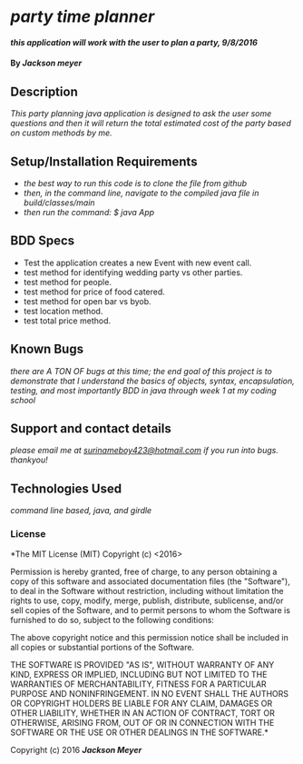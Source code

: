 
# _party time planner_

#### _this application will work with the user to plan a party, 9/8/2016_

#### By _**Jackson meyer**_

## Description

_This party planning java application is designed to ask the user some questions and then it will return the total estimated cost of the party based on custom methods by me._

## Setup/Installation Requirements

* _the best way to run this code is to clone the file from github_
* _then, in the command line, navigate to the compiled java file in build/classes/main_
* _then run the command: $ java App_


## BDD Specs
 * Test the application creates a new Event with  new event call.
 * test method for identifying wedding party vs other parties.
 * test method for people.
 * test method for price of food catered.
 * test method for open bar vs byob.
 * test location method.
 * test total price method.






## Known Bugs

_there are A TON OF bugs at this time; the end goal of this project is to demonstrate that I understand the basics of objects, syntax, encapsulation, testing, and most importantly BDD in java through week 1 at my coding school_

## Support and contact details

_please email me at surinameboy423@hotmail.com if you run into bugs. thankyou!_

## Technologies Used

_command line based, java, and girdle_

### License

*The MIT License (MIT)
Copyright (c) <2016> <Jackson Meyer>

Permission is hereby granted, free of charge, to any person obtaining a copy of this software and associated documentation files (the "Software"), to deal in the Software without restriction, including without limitation the rights to use, copy, modify, merge, publish, distribute, sublicense, and/or sell copies of the Software, and to permit persons to whom the Software is furnished to do so, subject to the following conditions:

The above copyright notice and this permission notice shall be included in all copies or substantial portions of the Software.

THE SOFTWARE IS PROVIDED "AS IS", WITHOUT WARRANTY OF ANY KIND, EXPRESS OR IMPLIED, INCLUDING BUT NOT LIMITED TO THE WARRANTIES OF MERCHANTABILITY, FITNESS FOR A PARTICULAR PURPOSE AND NONINFRINGEMENT. IN NO EVENT SHALL THE AUTHORS OR COPYRIGHT HOLDERS BE LIABLE FOR ANY CLAIM, DAMAGES OR OTHER LIABILITY, WHETHER IN AN ACTION OF CONTRACT, TORT OR OTHERWISE, ARISING FROM, OUT OF OR IN CONNECTION WITH THE SOFTWARE OR THE USE OR OTHER DEALINGS IN THE SOFTWARE.*

Copyright (c) 2016 **_Jackson Meyer_**

